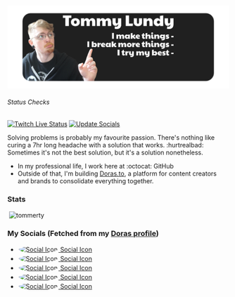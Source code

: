[![Me](/assets/banner.png)](https://doras.to/tommerty)
###### Status Checks
[![Twitch Live Status](https://github.com/tommerty/tommerty/actions/workflows/livestream.yml/badge.svg)](https://github.com/tommerty/tommerty/actions/workflows/livestream.yml)
[![Update Socials](https://github.com/tommerty/tommerty/actions/workflows/socials.yml/badge.svg)](https://github.com/tommerty/tommerty/actions/workflows/socials.yml)

Solving problems is probably my favourite passion. There's nothing like curing a 7hr long headache with a solution that works. :hurtrealbad: 
Sometimes it's not the best solution, but it's a solution nonetheless.

- In my professional life, I work here at :octocat: GitHub
- Outside of that, I'm building [Doras.to](https://doras.to), a platform for content creators and brands to consolidate everything together.


### Stats

<p>&nbsp;<img align="center" src="https://github-stats.doras.to/?username=tommerty&theme=dark&show_icons=true&bg_color=ede3e3&text_color=000000&icon_color=000000&title_color=000000&hide_border=true&hide_rank=true&hide=stars," alt="tommerty" /></p>

### My Socials (Fetched from my [Doras profile](https://doras.to/tommerty))

<!-- Social Start -->
- [<img src="https://unpkg.com/@tabler/icons@3.5.0/icons/outline/brand-bluesky.svg" alt="Social Icon" width="20" height="20" style="background-color: ; border-radius: 50%; padding: 2px;"> Social Icon](https://bsky.app/profile/tommerty.doras.to)
- [<img src="https://unpkg.com/@tabler/icons@3.5.0/icons/outline/brand-github.svg" alt="Social Icon" width="20" height="20" style="background-color: ; border-radius: 50%; padding: 2px;"> Social Icon](https://github.com/tommerty)
- [<img src="https://unpkg.com/@tabler/icons@3.5.0/icons/outline/brand-twitch.svg" alt="Social Icon" width="20" height="20" style="background-color: ; border-radius: 50%; padding: 2px;"> Social Icon](https://twitch.tv/tommertyboi)
- [<img src="https://unpkg.com/@tabler/icons@3.5.0/icons/outline/brand-linkedin.svg" alt="Social Icon" width="20" height="20" style="background-color: ; border-radius: 50%; padding: 2px;"> Social Icon](https://www.linkedin.com/in/tommylundy/)
- [<img src="https://unpkg.com/@tabler/icons@3.5.0/icons/outline/news.svg" alt="Social Icon" width="20" height="20" style="background-color: ; border-radius: 50%; padding: 2px;"> Social Icon](https://doras.to/tommerty/the-linux-project)
<!-- Socials End -->
